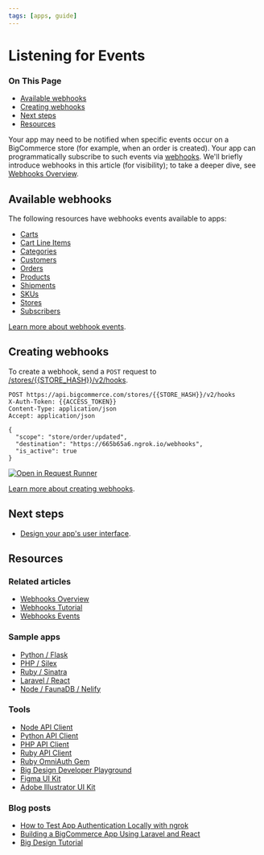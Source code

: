 ```yaml
---
tags: [apps, guide]
---
```

# Listening for Events

<div class="otp" id="no-index">

### On This Page
- [Available webhooks](#available-webhooks)
- [Creating webhooks](#creating-webhooks)
- [Next steps](#next-steps)
- [Resources](#resources)

</div>

Your app may need to be notified when specific events occur on a BigCommerce store (for example, when an order is created). Your app can programmatically subscribe to such events via [webhooks](https://developer.bigcommerce.com/api-reference/webhooks/webhooks/createwebhooks). We'll briefly introduce webhooks in this article (for visibility); to take a deeper dive, see [Webhooks Overview](https://developer.bigcommerce.com/api-docs/getting-started/webhooks/about-webhooks).


## Available webhooks

The following resources have webhooks events available to apps:
* [Carts](https://developer.bigcommerce.com/api-docs/getting-started/webhooks/webhook-events#cart)
* [Cart Line Items](https://developer.bigcommerce.com/api-docs/getting-started/webhooks/webhook-events#cart-line-item)
* [Categories](https://developer.bigcommerce.com/api-docs/getting-started/webhooks/webhook-events#category)
* [Customers](https://developer.bigcommerce.com/api-docs/getting-started/webhooks/webhook-events#customer)
* [Orders](https://developer.bigcommerce.com/api-docs/getting-started/webhooks/webhook-events#orders)
* [Products](https://developer.bigcommerce.com/api-docs/getting-started/webhooks/webhook-events#products)
* [Shipments](https://developer.bigcommerce.com/api-docs/getting-started/webhooks/webhook-events#shipment)
* [SKUs](https://developer.bigcommerce.com/api-docs/getting-started/webhooks/webhook-events#sku)
* [Stores](https://developer.bigcommerce.com/api-docs/getting-started/webhooks/webhook-events#store)
* [Subscribers](https://developer.bigcommerce.com/api-docs/getting-started/webhooks/webhook-events#subscriber)

[Learn more about webhook events](https://developer.bigcommerce.com/api-docs/getting-started/webhooks/webhook-events#orders).

## Creating webhooks

To create a webhook, send a `POST` request to [/stores/{{STORE_HASH}}/v2/hooks](https://developer.bigcommerce.com/api-reference/webhooks/webhooks/createwebhooks).


```http
POST https://api.bigcommerce.com/stores/{{STORE_HASH}}/v2/hooks
X-Auth-Token: {{ACCESS_TOKEN}}
Content-Type: application/json
Accept: application/json

{
  "scope": "store/order/updated",
  "destination": "https://665b65a6.ngrok.io/webhooks",
  "is_active": true
}
```

[![Open in Request Runner](https://storage.googleapis.com/bigcommerce-production-dev-center/images/Open-Request-Runner.svg)](https://developer.bigcommerce.com/api-reference/webhooks/webhooks/createwebhooks#requestrunner)

[Learn more about creating webhooks](https://developer.bigcommerce.com/api-docs/getting-started/webhooks/setting-up-webhooks).

## Next steps
* [Design your app's user interface](https://developer.bigcommerce.com/api-docs/apps/guide/ui).

## Resources

### Related articles
* [Webhooks Overview](https://developer.bigcommerce.com/api-docs/getting-started/webhooks/setting-up-webhooks)
* [Webhooks Tutorial](https://developer.bigcommerce.com/api-docs/getting-started/webhooks/setting-up-webhooks)
* [Webhooks Events](https://developer.bigcommerce.com/api-docs/getting-started/webhooks/webhook-events)

### Sample apps
* [Python / Flask](https://github.com/bigcommerce/hello-world-app-python-flask)
* [PHP / Silex](https://github.com/bigcommerce/hello-world-app-php-silex)
* [Ruby / Sinatra](https://github.com/bigcommerce/hello-world-app-ruby-sinatra)
* [Laravel / React](https://github.com/bigcommerce/laravel-react-sample-app)
* [Node / FaunaDB / Nelify](https://github.com/bigcommerce/channels-app/)

### Tools
* [Node API Client](https://github.com/getconversio/node-bigcommerce)
* [Python API Client](https://github.com/bigcommerce/bigcommerce-api-python)
* [PHP API Client](https://github.com/bigcommerce/bigcommerce-api-php)
* [Ruby API Client](https://github.com/bigcommerce/bigcommerce-api-ruby)
* [Ruby OmniAuth Gem](https://github.com/bigcommerce/omniauth-bigcommerce)
* [Big Design Developer Playground](https://developer.bigcommerce.com/big-design/)
* [Figma UI Kit](https://www.figma.com/file/jTVuUkiZ1j3rux8WHG4IKK/BigDesign-UI-Kit?node-id=0%3A1/duplicate)
* [Adobe Illustrator UI Kit](https://design.bigcommerce.com/bigdesign-ui-kit)

### Blog posts
* [How to Test App Authentication Locally with ngrok](https://medium.com/bigcommerce-developer-blog/how-to-test-app-authentication-locally-with-ngrok-149150bfe4cf)
* [Building a BigCommerce App Using Laravel and React](https://medium.com/bigcommerce-developer-blog/building-a-bigcommerce-app-using-laravel-and-react-711ceceb5006)
* [Big Design Tutorial](https://medium.com/bigcommerce-developer-blog/bigdesign-build-native-looking-uis-with-the-bigcommerce-design-system-fb06a01a24f2)
